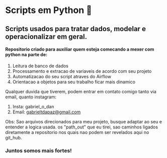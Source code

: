 # Scripts em Python 🐍
## Scripts usados para tratar dados, modelar e operacionalizar em geral.

#### Repositorio criado para auxiliar quem esteja comecando a mexer com python na parte de:

1. Leitura de banco de dados
2. Processamento e extracao de variaveis de acordo com seu projeto
3. Automatizacao do seu script atraves do Airflow
4. Orientacao a objetos para seu trabalho ficar mais dinamico

Qualquer duvida que tiverem, podem entrar em contato comigo tanto via email, quanto instagram:
1. Insta: gabriel_o_dan
2. Email: gabrieltdapaz@gmail.com

Obs: Sao arquivos direcionados para meu projeto, busque adaptar ao seu e entender a logica usada.
os "path_out" que eu tirei, sao caminhos ligados diretamente a repositorio nos quais nao podem ser revelados aqui no git_hub.

### Juntos somos mais fortes!


